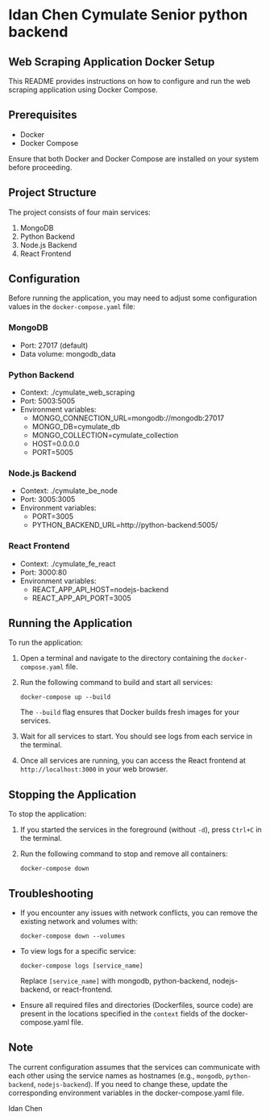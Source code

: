 # Idan Chen Cymulate Senior python backend
## Web Scraping Application Docker Setup

This README provides instructions on how to configure and run the web scraping application using Docker Compose.

## Prerequisites

- Docker
- Docker Compose

Ensure that both Docker and Docker Compose are installed on your system before proceeding.

## Project Structure

The project consists of four main services:

1. MongoDB
2. Python Backend
3. Node.js Backend
4. React Frontend

## Configuration

Before running the application, you may need to adjust some configuration values in the `docker-compose.yaml` file:

### MongoDB
- Port: 27017 (default)
- Data volume: mongodb_data

### Python Backend
- Context: ./cymulate_web_scraping
- Port: 5003:5005
- Environment variables:
  - MONGO_CONNECTION_URL=mongodb://mongodb:27017
  - MONGO_DB=cymulate_db
  - MONGO_COLLECTION=cymulate_collection
  - HOST=0.0.0.0
  - PORT=5005

### Node.js Backend
- Context: ./cymulate_be_node
- Port: 3005:3005
- Environment variables:
  - PORT=3005
  - PYTHON_BACKEND_URL=http://python-backend:5005/

### React Frontend
- Context: ./cymulate_fe_react
- Port: 3000:80
- Environment variables:
  - REACT_APP_API_HOST=nodejs-backend
  - REACT_APP_API_PORT=3005

## Running the Application

To run the application:

1. Open a terminal and navigate to the directory containing the `docker-compose.yaml` file.

2. Run the following command to build and start all services:

   ```
   docker-compose up --build
   ```

   The `--build` flag ensures that Docker builds fresh images for your services.

3. Wait for all services to start. You should see logs from each service in the terminal.

4. Once all services are running, you can access the React frontend at `http://localhost:3000` in your web browser.

## Stopping the Application

To stop the application:

1. If you started the services in the foreground (without `-d`), press `Ctrl+C` in the terminal.

2. Run the following command to stop and remove all containers:

   ```
   docker-compose down
   ```

## Troubleshooting

- If you encounter any issues with network conflicts, you can remove the existing network and volumes with:

  ```
  docker-compose down --volumes
  ```

- To view logs for a specific service:

  ```
  docker-compose logs [service_name]
  ```

  Replace `[service_name]` with mongodb, python-backend, nodejs-backend, or react-frontend.

- Ensure all required files and directories (Dockerfiles, source code) are present in the locations specified in the `context` fields of the docker-compose.yaml file.

## Note

The current configuration assumes that the services can communicate with each other using the service names as hostnames (e.g., `mongodb`, `python-backend`, `nodejs-backend`). If you need to change these, update the corresponding environment variables in the docker-compose.yaml file.

Idan Chen
